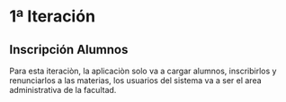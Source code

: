# 1ª Iteración

## Inscripción Alumnos

Para esta iteraciòn, la aplicaciòn solo va a cargar alumnos, inscribirlos y renunciarlos a las materias, los usuarios del sistema va a ser el area administrativa de la facultad.

